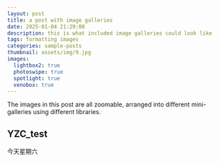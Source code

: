 ```yaml
---
layout: post
title: a post with image galleries
date: 2025-01-04 21:29:00
description: this is what included image galleries could look like
tags: formatting images
categories: sample-posts
thumbnail: assets/img/9.jpg
images:
  lightbox2: true
  photoswipe: true
  spotlight: true
  venobox: true
---
```


The images in this post are all zoomable, arranged into different mini-galleries using different libraries.
## YZC_test

今天星期六